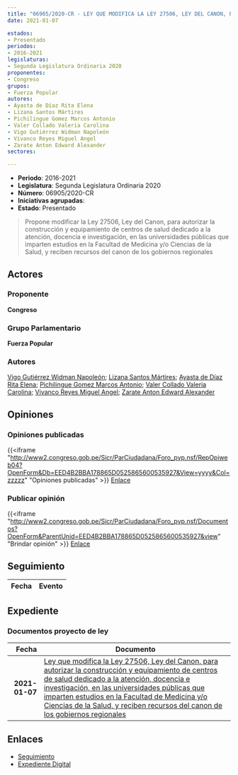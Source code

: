 ```yaml
---
title: "06905/2020-CR - LEY QUE MODIFICA LA LEY 27506, LEY DEL CANON, PARA AUTORIZAR LA CONSTRUCCIÓN Y EQUIPAMIENTO DE CENTROS DE SALUD DEDICADO A LA ATENCIÓN, DOCENCIA E INVESTIGACIÓN, EN LAS UNIVERSIDADES PÚBLICAS QUE IMPARTEN ESTUDIOS EN LA FACULTAD DE MEDICINA Y/O CIENCIAS DE LA SALUD, Y RECIBEN RECURSOS DEL CANON DE LOS GOBIERNOS LOCALES"
date: 2021-01-07

estados:
- Presentado
periodos:
- 2016-2021
legislaturas:
- Segunda Legislatura Ordinaria 2020
proponentes:
- Congreso
grupos:
- Fuerza Popular
autores:
- Ayasta de Díaz Rita Elena
- Lizana Santos Mártires
- Pichilingue Gomez Marcos Antonio
- Valer Collado Valeria Carolina
- Vigo Gutiérrez Widman Napoleón
- Vivanco Reyes Miguel Angel
- Zarate Anton Edward Alexander
sectores:

---
```

- **Periodo**: 2016-2021
- **Legislatura**: Segunda Legislatura Ordinaria 2020
- **Número**: 06905/2020-CR
- **Iniciativas agrupadas**: 
- **Estado**: Presentado

> Propone modificar la Ley 27506, Ley del Canon, para autorizar la construcción y equipamiento de centros de salud dedicado a la atención, docencia e investigación, en las universidades públicas que imparten estudios en la Facultad de Medicina y/o Ciencias de la Salud, y reciben recursos del canon de los gobiernos regionales


## Actores

### Proponente

**Congreso**

### Grupo Parlamentario

**Fuerza Popular**

### Autores

[Vigo Gutiérrez Widman Napoleón](mailto:mailto:wvigo@congreso.gob.pe); [Lizana Santos Mártires](mailto:mailto:mlizana@congreso.gob.pe); [Ayasta de Díaz Rita Elena](mailto:mailto:rayasta@congreso.gob.pe); [Pichilingue Gomez Marcos Antonio](mailto:mailto:mpichilingue@congreso.gob.pe); [Valer Collado Valeria Carolina](mailto:mailto:vvaler@congreso.gob.pe); [Vivanco Reyes Miguel Angel](mailto:mailto:mvivanco@congreso.gob.pe); [Zarate Anton Edward Alexander](mailto:mailto:ezarate@congreso.gob.pe)

## Opiniones

### Opiniones publicadas

{{<iframe "http://www2.congreso.gob.pe/Sicr/ParCiudadana/Foro_pvp.nsf/RepOpiweb04?OpenForm&Db=EED4B2BBA178865D0525865600535927&View=yyyy&Col=zzzzz" "Opiniones publicadas" >}}
[Enlace](http://www2.congreso.gob.pe/Sicr/ParCiudadana/Foro_pvp.nsf/RepOpiweb04?OpenForm&Db=EED4B2BBA178865D0525865600535927&View=yyyy&Col=zzzzz)

### Publicar opinión

{{<iframe "http://www2.congreso.gob.pe/Sicr/ParCiudadana/Foro_pvp.nsf/Documentos?OpenForm&ParentUnid=EED4B2BBA178865D0525865600535927&view" "Brindar opinión" >}}
[Enlace](http://www2.congreso.gob.pe/Sicr/ParCiudadana/Foro_pvp.nsf/Documentos?OpenForm&ParentUnid=EED4B2BBA178865D0525865600535927&view)


## Seguimiento

| Fecha | Evento |
|------:|--------|


## Expediente

### Documentos proyecto de ley

| Fecha | Documento |
|------:|-----------|
| **2021-01-07** | [Ley que modifica la Ley 27506, Ley del Canon, para autorizar la construcción y equipamiento de centros de salud dedicado a la atención, docencia e investigación, en las universidades públicas que imparten estudios en la Facultad de Medicina y/o Ciencias de la Salud, y reciben recursos del canon de los gobiernos regionales](http://www.leyes.congreso.gob.pe/Documentos/2016_2021/Proyectos_de_Ley_y_de_Resoluciones_Legislativas/PL06905-20210107.pdf) |

## Enlaces

- [Seguimiento](http://www2.congreso.gob.pe/Sicr/TraDocEstProc/CLProLey2016.nsf/f7fff46988ca05b1052578e100829cc7/9bc83de1d753684905258656005905bd?OpenDocument)
- [Expediente Digital](http://www2.congreso.gob.pe/Sicr/TraDocEstProc/Expvirt_2011.nsf/visbusqptramdoc1621/06905?opendocument)

